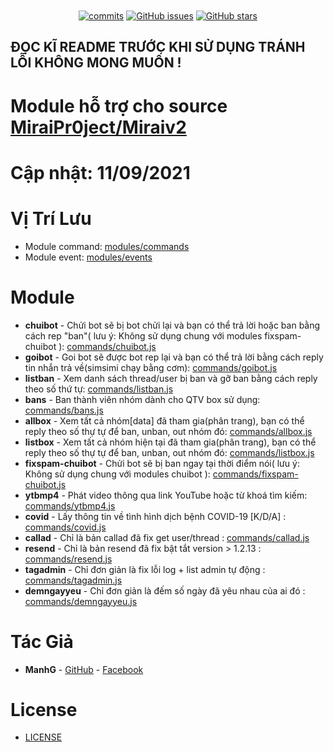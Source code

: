 <h1 align="center">
	<img src="https://github.com/manhkhac/mirai-1.2.8/raw/data/img/mm.png" alt="">
</h1>

<p align="center">
	<a href="https://github.com/manhkhac/modules-v2/commits" target="_blank"><img alt="commits" src="https://img.shields.io/github/commit-activity/m/manhkhac/modules-v2.svg?label=commit&style=flat-square"></a>
	<a href="https://github.com/manhkhac/modules-v2/issues" target="_blank"><img alt="GitHub issues" src="https://img.shields.io/github/issues/manhkhac/modules-v2"></a>
	<a href="https://github.com/manhkhac/modules-v2/stargazers" target="_blank"><img alt="GitHub stars" src="https://img.shields.io/github/stars/manhkhac/modules-v2"></a>
</p>

## ĐỌC KĨ README TRƯỚC KHI SỬ DỤNG TRÁNH LỖI KHÔNG MONG MUỐN !

# Module hỗ trợ cho source [MiraiPr0ject/Miraiv2](https://github.com/miraiPr0ject/miraiv2)

# Cập nhật: 11/09/2021

# Vị Trí Lưu
- Module command: [modules/commands](https://github.com/miraiPr0ject/miraiv2/tree/main/modules/commands)
- Module event: [modules/events](https://github.com/miraiPr0ject/miraiv2/tree/main/modules/events)

# Module
- **chuibot** - Chửi bot sẽ bị bot chửi lại và bạn có thể trả lời hoặc ban bằng cách rep "ban"( lưu ý: Không sử dụng chung với modules fixspam-chuibot ): [commands/chuibot.js](https://github.com/manhkhac/modules-v2/blob/master/modules/commands/chuibot.js)
- **goibot** - Goi bot sẽ được bot rep lại và bạn có thể trả lời bằng cách reply tin nhắn trả về(simsimi chạy bằng cơm): [commands/goibot.js](https://github.com/manhkhac/modules-v2/blob/master/modules/commands/goibot.js)
- **listban** - Xem danh sách thread/user bị ban và gỡ ban bằng cách reply theo số thứ tự: [commands/listban.js](https://github.com/manhkhac/modules-v2/blob/master/modules/commands/listban.js)
- **bans** - Ban thành viên nhóm dành cho QTV box sử dụng: [commands/bans.js](https://github.com/manhkhac/modules-v2/blob/master/modules/commands/bans.js)
- **allbox** - Xem tất cả nhóm[data] đã tham gia(phân trang), bạn có thể reply theo số thự tự để ban, unban, out nhóm đó: [commands/allbox.js](https://github.com/manhkhac/modules-v2/blob/master/modules/commands/allbox.js)
- **listbox** - Xem tất cả nhóm hiện tại đã tham gia(phân trang), bạn có thể reply theo số thự tự để ban, unban, out nhóm đó: [commands/listbox.js](https://github.com/manhkhac/modules-v2/blob/master/modules/commands/listbox.js)
- **fixspam-chuibot** - Chửi bot sẽ bị ban ngay tại thời điểm nói( lưu ý: Không sử dụng chung với modules chuibot ): [commands/fixspam-chuibot.js](modules/commands/fixspam-chuibot.js)
- **ytbmp4** - Phát video thông qua link YouTube hoặc từ khoá tìm kiếm: [commands/ytbmp4.js](https://github.com/manhkhac/modules-v2/blob/master/modules/commands/ytbmp4.js)
- **covid** - Lấy thông tin về tình hình dịch bệnh COVID-19 [K/D/A] : [commands/covid.js](https://github.com/manhkhac/modules-v2/blob/master/modules/commands/covid.js)
- **callad** - Chỉ là bản callad đã fix get user/thread : [commands/callad.js](https://github.com/manhkhac/modules-v2/blob/master/modules/commands/callad.js)
- **resend** - Chỉ là bản resend đã fix bật tắt version > 1.2.13 : [commands/resend.js](https://github.com/manhkhac/modules-v2/blob/master/modules/commands/resend.js)
- **tagadmin** - Chỉ đơn giản là fix lỗi log + list admin tự động : [commands/tagadmin.js](https://github.com/manhkhac/modules-v2/blob/master/modules/commands/tagadmin.js)
- **demngayyeu** - Chỉ đơn giản là đếm số ngày đã yêu nhau của ai đó : [commands/demngayyeu.js](https://github.com/manhkhac/modules-v2/blob/master/modules/commands/demngayyeu.js)

# Tác Giả
- **ManhG** - [GitHub](https://github.com/manhkhac) - [Facebook](https://www.facebook.com/manhict)

# License

- [LICENSE](LICENSE)
